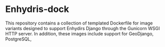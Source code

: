 # Enhydris-dock
This repository contains a collection of templated Dockerfile for image variants designed to support Enhydirs Django through the Gunicorn WSGI HTTP server. In addition, these images include support for GeoDjango, PostgreSQL,
